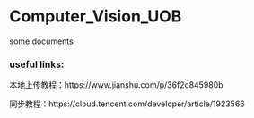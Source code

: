 # Computer_Vision_UOB

<p>some documents</p>
<h3>useful links:</h3>
<p>本地上传教程：https://www.jianshu.com/p/36f2c845980b</p>
<p>同步教程：https://cloud.tencent.com/developer/article/1923566</p>
